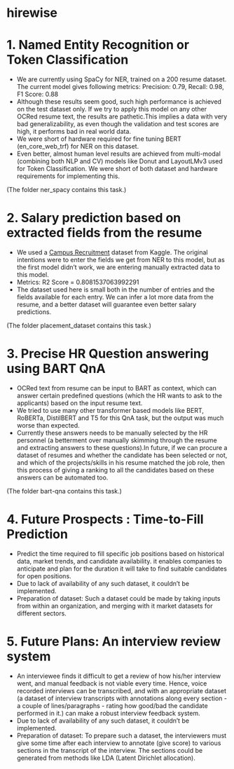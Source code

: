 # hirewise

# 1. Named Entity Recognition or Token Classification
* We are currently using SpaCy for NER, trained on a 200 resume dataset. The current model gives following metrics:
  Precision: 0.79,
  Recall: 0.98,
  F1 Score: 0.88
* Although these results seem good, such high performance is achieved on the test dataset only. If we try to apply this model on any other OCRed resume text, the results are pathetic.This implies a data with very bad generalizability, as even though the validation and test scores are high, it performs bad in real world data.
* We were short of hardware required for fine tuning BERT (en_core_web_trf) for NER on this dataset.
* Even better, almost human level results are achieved from multi-modal (combining both NLP and CV) models like Donut and LayoutLMv3 used for Token Classification. We were short of both dataset and hardware requirements for implementing this.

(The folder ner_spacy contains this task.)

# 2. Salary prediction based on extracted fields from the resume
* We used a [Campus Recruitment]([url](https://www.kaggle.com/datasets/benroshan/factors-affecting-campus-placement)) dataset from Kaggle. The original intentions were to enter the fields we get from NER to this model, but as the first model didn’t work, we are entering manually extracted data to this model.
* Metrics: R2 Score = 0.8081537063992291
* The dataset used here is small both in the number of entries and the fields available for each entry. We can infer a lot more data from the resume, and a better dataset will guarantee even better salary predictions.

(The folder placement_dataset contains this task.)

# 3. Precise HR Question answering using BART QnA
* OCRed text from resume can be input to BART as context, which can answer certain predefined questions (which the HR wants to ask to the applicants) based on the input resume text.
* We tried to use many other transformer based models like BERT, RoBERTa, DistilBERT and T5 for this QnA task, but the output was much worse than expected.
* Currently these answers needs to be manually selected by the HR personnel (a betterment over manually skimming through the resume and extracting answers to these questions).In future, if we can procure a dataset of resumes and whether the candidate has been selected or not, and which of the projects/skills in his resume matched the job role, then this process of giving a ranking to all the candidates based on these answers can be automated too.

(The folder bart-qna contains this task.)

# 4. Future Prospects : Time-to-Fill Prediction
* Predict the time required to fill specific job positions based on historical data, market trends, and candidate availability. it enables companies to anticipate and plan for the duration it will take to find suitable candidates for open positions.
* Due to lack of availability of any such dataset, it couldn’t be implemented.
* Preparation of dataset: Such a dataset could be made by taking inputs from within an organization, and merging with it market datasets for different sectors.

# 5. Future Plans: An interview review system
* An interviewee finds it difficult to get a review of how his/her interview went, and manual feedback is not viable every time. Hence, voice recorded interviews can be transcribed, and with an appropriate dataset (a dataset of interview transcripts with annotations along every section - a couple of lines/paragraphs - rating how good/bad the candidate performed in it.) can make a robust interview feedback system.
* Due to lack of availability of any such dataset, it couldn’t be implemented.
* Preparation of dataset: To prepare such a dataset, the interviewers must give some time after each interview to annotate (give score) to various sections in the transcript of the interview. The sections could be generated from methods like LDA (Latent Dirichlet allocation).
